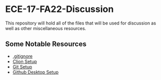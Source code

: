 # ECE-17-FA22-Discussion
This repository will hold all of the files that will be used for discussion as well as other miscellaneous resources.

## Some Notable Resources
- [.gitignore](.gitignore)
- [Clion Setup](./CLionSetup/clion_setup.md)
- [Git Setup](./GitSetup/git_cli.md)
- [Github Desktop Setup](./GitSetup/github_desktop_setup.md)
